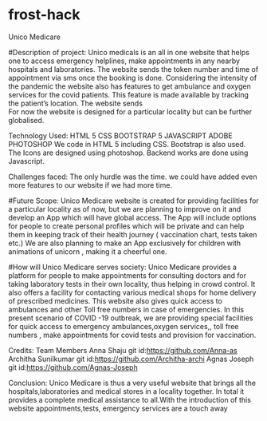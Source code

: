 # frost-hack
Unico Medicare

#Description of project:
Unico medicals is an all in one website that helps one to access emergency helplines, make appointments in any nearby hospitals and laboratories. The website sends  the token number and time of appointment via sms once the booking is done.
Considering the intensity of the pandemic the website also has features to get ambulance and oxygen services for the covid patients. This feature is made available by tracking the patient’s location. The website sends  
For now the website is designed for a particular locality but can be further globalised.

Technology Used:
HTML 5
CSS
BOOTSTRAP 5
JAVASCRIPT
ADOBE PHOTOSHOP
We code in HTML 5 including CSS. Bootstrap is also used. The Icons are designed using photoshop. Backend works are done using Javascript.

Challenges faced:
The only hurdle was the time. we could have added even more features to our website if we had more time.

#Future Scope:
Unico Medicare website is created for providing facilities for a particular locality as of now, but we are planning to improve on it and develop an App which will have global access.
The App will include options for people to create personal profiles which will be private and can help them in keeping track of their health journey ( vaccination chart, tests taken etc.)
We are also planning to make an App exclusively for children with animations of unicorn , making it a cheerful one.

#How will Unico Medicare serves society:
Unico Medicare provides a platform for people to make appointments for consulting doctors and for taking laboratory tests in their own locality, thus helping in crowd control.
It also offers  a facility for contacting various medical shops for home delivery of prescribed medicines.
This  website also gives quick access to ambulances and other Toll free numbers in case of emergencies.
In this present scenario of  COVID -19 outbreak, we are providing special facilities for quick access to emergency ambulances,oxygen services,, toll free numbers , make appointments for covid tests and provision for vaccination.

Credits:
Team Members
Anna Shaju  git id:https://github.com/Anna-as
Architha Sunilkumar  git id:https://github.com/Architha-archi
Agnas Joseph  git id:https://github.com/Agnas-Joseph

Conclusion:
Unico Medicare is thus a very useful website that brings all the hospitals,laboratories and medical stores in a locality together. In total it provides a complete medical assistance to all.With the introduction of this website appointments,tests, emergency services are a touch away
